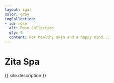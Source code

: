 ```yaml
---
layout: igal
color: gray
imgCollection:
- id: rose
  alt: Rose Collection
  qty: 9
  content: For healthy skin and a happy mind...
---
```

# Zita Spa
{{ site.description }}
